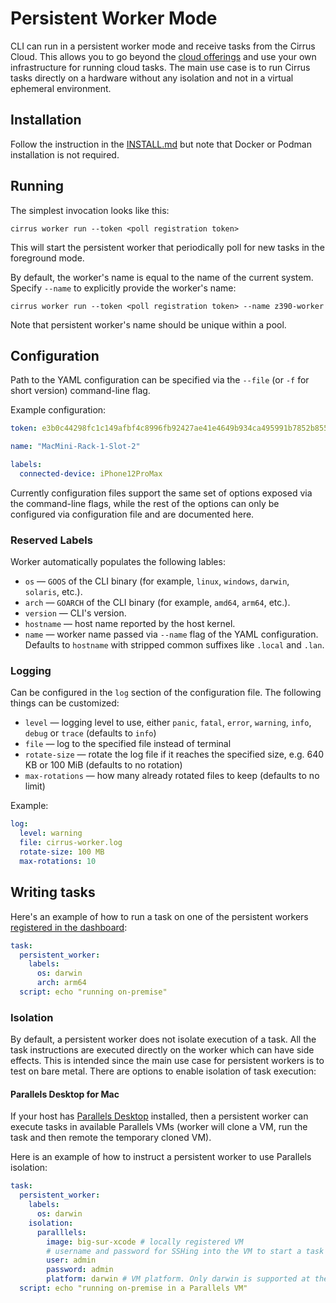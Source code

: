 # Persistent Worker Mode

CLI can run in a persistent worker mode and receive tasks from the Cirrus Cloud. This allows you to go beyond the [cloud offerings](https://cirrus-ci.org/)
and use your own infrastructure for running cloud tasks. The main use case is to run Cirrus tasks directly on a hardware
without any isolation and not in a virtual ephemeral environment.

## Installation

Follow the instruction in the [INSTALL.md](INSTALL.md) but note that Docker or Podman installation is not required.

## Running

The simplest invocation looks like this:

```
cirrus worker run --token <poll registration token>
```

This will start the persistent worker that periodically poll for new tasks in the foreground mode.

By default, the worker's name is equal to the name of the current system. Specify `--name` to explicitly provide the worker's name:

```
cirrus worker run --token <poll registration token> --name z390-worker
```

Note that persistent worker's name should be unique within a pool.

## Configuration

Path to the YAML configuration can be specified via the `--file` (or `-f` for short version) command-line flag.

Example configuration:

```yaml
token: e3b0c44298fc1c149afbf4c8996fb92427ae41e4649b934ca495991b7852b855

name: "MacMini-Rack-1-Slot-2"

labels:
  connected-device: iPhone12ProMax
```

Currently configuration files support the same set of options exposed via the command-line flags, while the rest of the options can only be configured via configuration file and are documented here.

### Reserved Labels

Worker automatically populates the following lables:

* `os` — `GOOS` of the CLI binary (for example, `linux`, `windows`, `darwin`, `solaris`, etc.).
* `arch` — `GOARCH` of the CLI binary (for example, `amd64`, `arm64`, etc.).
* `version` — CLI's version.
* `hostname` — host name reported by the host kernel.
* `name` — worker name passed via `--name` flag of the YAML configuration. Defaults to `hostname` with stripped common suffixes like `.local` and `.lan`.

### Logging

Can be configured in the `log` section of the configuration file. The following things can be customized:

* `level` — logging level to use, either `panic`, `fatal`, `error`, `warning`, `info`, `debug` or `trace` (defaults to `info`)
* `file` — log to the specified file instead of terminal
* `rotate-size` — rotate the log file if it reaches the specified size, e.g. 640 KB or 100 MiB (defaults to no rotation)
* `max-rotations` — how many already rotated files to keep (defaults to no limit)

Example:

```yaml
log:
  level: warning
  file: cirrus-worker.log
  rotate-size: 100 MB
  max-rotations: 10
```

## Writing tasks

Here's an example of how to run a task on one of the persistent workers [registered in the dashboard](https://cirrus-ci.com/):

```yaml
task:
  persistent_worker:
    labels:
      os: darwin
      arch: arm64
  script: echo "running on-premise"
```

### Isolation

By default, a persistent worker does not isolate execution of a task. All the task instructions are executed directly on
the worker which can have side effects. This is intended since the main use case for persistent workers is to test on
bare metal. There are options to enable isolation of task execution:

#### Parallels Desktop for Mac

If your host has [Parallels Desktop](https://www.parallels.com/products/desktop/) installed, then a persistent worker
can execute tasks in available Parallels VMs (worker will clone a VM, run the task and then remote the temporary cloned
VM).

Here is an example of how to instruct a persistent worker to use Parallels isolation:

```yaml
task:
  persistent_worker:
    labels:
      os: darwin
    isolation:
      paralllels:
        image: big-sur-xcode # locally registered VM
        # username and password for SSHing into the VM to start a task
        user: admin
        password: admin
        platform: darwin # VM platform. Only darwin is supported at the moment.
  script: echo "running on-premise in a Parallels VM"
```